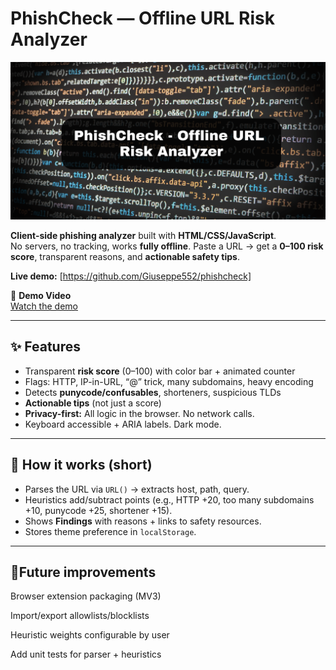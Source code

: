 # PhishCheck — Offline URL Risk Analyzer
![banner](assets/brand/banner.png)

**Client-side phishing analyzer** built with **HTML/CSS/JavaScript**.  
No servers, no tracking, works **fully offline**. Paste a URL → get a **0–100 risk score**, transparent reasons, and **actionable safety tips**.

  **Live demo:** [https://github.com/Giuseppe552/phishcheck]

🎥 **Demo Video**  
[Watch the demo](assets/demo/demo.mp4)

---

## ✨ Features
- Transparent **risk score** (0–100) with color bar + animated counter
- Flags: HTTP, IP-in-URL, “@” trick, many subdomains, heavy encoding
- Detects **punycode/confusables**, shorteners, suspicious TLDs
- **Actionable tips** (not just a score)
- **Privacy-first:** All logic in the browser. No network calls.
- Keyboard accessible + ARIA labels. Dark mode.


---

## 🧠 How it works (short)
- Parses the URL via `URL()` → extracts host, path, query.
- Heuristics add/subtract points (e.g., HTTP +20, too many subdomains +10, punycode +25, shortener +15).
- Shows **Findings** with reasons + links to safety resources.
- Stores theme preference in `localStorage`.

---



## 🧪Future improvements

Browser extension packaging (MV3)

Import/export allowlists/blocklists

Heuristic weights configurable by user

Add unit tests for parser + heuristics

